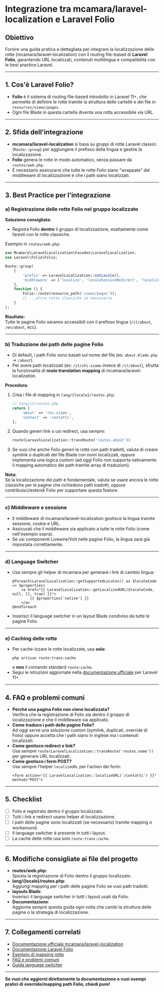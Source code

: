 # Integrazione tra mcamara/laravel-localization e Laravel Folio

## Obiettivo
Fornire una guida pratica e dettagliata per integrare la localizzazione delle rotte (mcamara/laravel-localization) con il routing file-based di **Laravel Folio**, garantendo URL localizzati, contenuti multilingua e compatibilità con le best practice Laravel.

---

## 1. Cos'è Laravel Folio?
- **Folio** è il sistema di routing file-based introdotto in Laravel 11+, che permette di definire le rotte tramite la struttura delle cartelle e dei file in `resources/views/pages`.
- Ogni file Blade in questa cartella diventa una rotta accessibile via URL.

---

## 2. Sfida dell'integrazione
- **mcamara/laravel-localization** si basa su gruppi di rotte Laravel classici (`Route::group`) per aggiungere il prefisso della lingua e gestire la localizzazione.
- **Folio** genera le rotte in modo automatico, senza passare da `routes/web.php`.
- È necessario assicurarsi che tutte le rotte Folio siano "wrappate" dal middleware di localizzazione e che i path siano localizzati.

---

## 3. Best Practice per l'integrazione

### a) Registrazione delle rotte Folio nel gruppo localizzato
**Soluzione consigliata:**
- Registra Folio **dentro** il gruppo di localizzazione, esattamente come faresti con le rotte classiche.

Esempio in `routes/web.php`:
```php
use Mcamara\LaravelLocalization\Facades\LaravelLocalization;
use Laravel\Folio\Folio;

Route::group(
    [
        'prefix' => LaravelLocalization::setLocale(),
        'middleware' => ['localize', 'localeSessionRedirect', 'localizationRedirect', 'localeViewPath']
    ],
    function () {
        Folio::route(resource_path('views/pages'));
        // ...altre rotte classiche se necessario
    }
);
```
**Risultato:**  
Tutte le pagine Folio saranno accessibili con il prefisso lingua (`/it/about`, `/en/about`, ecc).

---

### b) Traduzione dei path delle pagine Folio
- Di default, i path Folio sono basati sul nome del file (es: `about.blade.php` → `/about`).
- Per avere path localizzati (es: `/it/chi-siamo` invece di `/it/about`), sfrutta la funzionalità di **route translation mapping** di mcamara/laravel-localization.

**Procedura:**
1. Crea i file di mapping in `lang/{locale}/routes.php`:
    ```php
    // lang/it/routes.php
    return [
        'about' => 'chi-siamo',
        'contact' => 'contatti',
    ];
    ```
2. Quando generi link o usi redirect, usa sempre:
    ```php
    route(LaravelLocalization::transRoute('routes.about'))
    ```
3. Se vuoi che anche Folio generi le rotte con path tradotti, valuta di creare symlink o duplicati dei file Blade con nomi localizzati, oppure implementa una logica custom (ad oggi Folio non supporta nativamente il mapping automatico dei path tramite array di traduzioni).

**Nota:**  
Se la localizzazione dei path è fondamentale, valuta se usare ancora le rotte classiche per le pagine che richiedono path tradotti, oppure contribuisci/estendi Folio per supportare questa feature.

---

### c) Middleware e sessione
- Il middleware di mcamara/laravel-localization gestisce la lingua tramite sessione, cookie e URL.
- Assicurati che il middleware sia applicato a tutte le rotte Folio (come nell'esempio sopra).
- Se usi componenti Livewire/Volt nelle pagine Folio, la lingua sarà già impostata correttamente.

---

### d) Language Switcher
- Usa sempre gli helper di mcamara per generare i link di cambio lingua:
    ```blade
    @foreach(LaravelLocalization::getSupportedLocales() as $localeCode => $properties)
        <a href="{{ LaravelLocalization::getLocalizedURL($localeCode, null, [], true) }}">
            {{ $properties['native'] }}
        </a>
    @endforeach
    ```
- Inserisci il language switcher in un layout Blade condiviso da tutte le pagine Folio.

---

### e) Caching delle rotte
- Per cache-izzare le rotte localizzate, usa **solo**:
    ```
    php artisan route:trans:cache
    ```
  e **non** il comando standard `route:cache`.
- Segui le istruzioni aggiornate nella [documentazione ufficiale](https://github.com/mcamara/laravel-localization#caching-routes) per Laravel 11+.

---

## 4. FAQ e problemi comuni
- **Perché una pagina Folio non viene localizzata?**  
  Verifica che la registrazione di Folio sia dentro il gruppo di localizzazione e che il middleware sia applicato.
- **Come traduco i path delle pagine Folio?**  
  Ad oggi serve una soluzione custom (symlink, duplicati, override di Folio) oppure accetta che i path siano in inglese ma i contenuti localizzati.
- **Come gestisco redirect e link?**  
  Usa sempre `route(LaravelLocalization::transRoute('routes.nome'))` per generare URL localizzati.
- **Come gestisco i form POST?**  
  Usa sempre l'helper `localizeURL` per l'action dei form:
  ```blade
  <form action="{{ LaravelLocalization::localizeURL('/contatti') }}" method="POST">
  ```

---

## 5. Checklist
- [ ] Folio è registrato dentro il gruppo localizzato.
- [ ] Tutti i link e redirect usano helper di localizzazione.
- [ ] I path delle pagine sono localizzati (se necessario) tramite mapping o workaround.
- [ ] Il language switcher è presente in tutti i layout.
- [ ] La cache delle rotte usa solo `route:trans:cache`.

---

## 6. Modifiche consigliate ai file del progetto
- **routes/web.php**:  
  Sposta la registrazione di Folio dentro il gruppo localizzato.
- **lang/{locale}/routes.php**:  
  Aggiungi mapping per i path delle pagine Folio se vuoi path tradotti.
- **layouts Blade**:  
  Inserisci il language switcher in tutti i layout usati da Folio.
- **Documentazione**:  
  Aggiorna sempre questa guida ogni volta che cambi la struttura delle pagine o la strategia di localizzazione.

---

## 7. Collegamenti correlati
- [Documentazione ufficiale mcamara/laravel-localization](https://github.com/mcamara/laravel-localization)
- [Documentazione Laravel Folio](https://laravel.com/docs/12.x/folio)
- [Esempio di mapping rotte](https://github.com/mcamara/laravel-localization#translated-routes)
- [FAQ e problemi comuni](/var/www/html/saluteora/laravel/Modules/Lang/docs/translations-faq.md)
- [Guida language switcher](/var/www/html/saluteora/laravel/Modules/Lang/docs/README.md)

---

**Se vuoi che aggiorni direttamente la documentazione o vuoi esempi pratici di override/mapping path Folio, chiedi pure!** 
